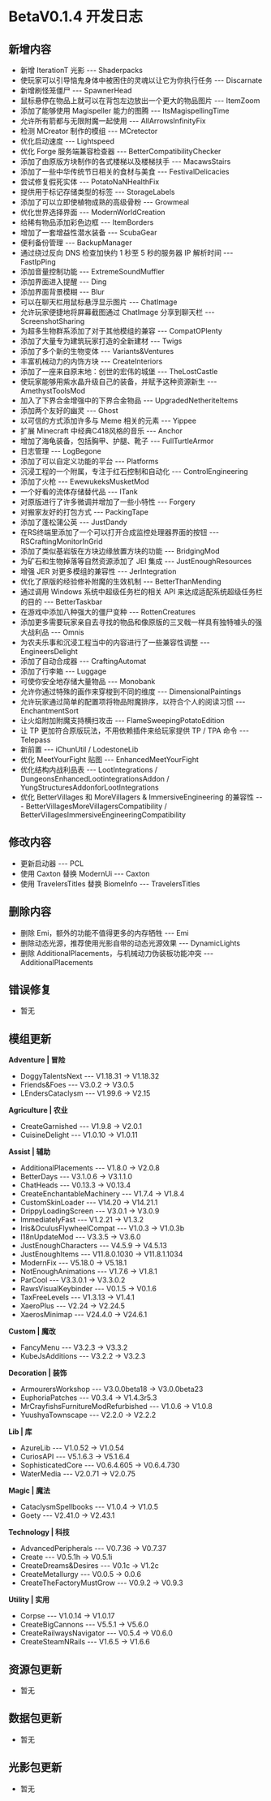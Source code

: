 # BetaV0.1.4 开发日志

## 新增内容

- 新增 IterationT 光影 --- Shaderpacks
- 使玩家可以引导恼鬼身体中被困住的灵魂以让它为你执行任务 --- Discarnate
- 新增刷怪笼僵尸 --- SpawnerHead
- 鼠标悬停在物品上就可以在背包左边放出一个更大的物品图片 --- ItemZoom
- 添加了能够使用 Magispeller 能力的图腾 --- ItsMagispellingTime
- 允许所有箭都与无限附魔一起使用 --- AllArrowsInfinityFix
- 检测 MCreator 制作的模组 --- MCretector
- 优化启动速度 --- Lightspeed
- 优化 Forge 服务端兼容检查器 --- BetterCompatibilityChecker
- 添加了由原版方块制作的各式楼梯以及楼梯扶手 --- MacawsStairs
- 添加了一些中华传统节日相关的食材与美食 --- FestivalDelicacies
- 尝试修复假死实体 --- PotatoNaNHealthFix
- 提供用于标记存储类型的标签 --- StorageLabels
- 添加了可以立即使植物成熟的高级骨粉 --- Growmeal
- 优化世界选择界面 --- ModernWorldCreation
- 给稀有物品添加彩色边框 --- ItemBorders
- 增加了一套增益性潜水装备 --- ScubaGear
- 便利备份管理 --- BackupManager
- 通过绕过反向 DNS 检查加快约 1 秒至 5 秒的服务器 IP 解析时间 --- FastIpPing
- 添加音量控制功能 --- ExtremeSoundMuffler
- 添加界面进入提醒 --- Ding
- 添加界面背景模糊 --- Blur
- 可以在聊天栏用鼠标悬浮显示图片 --- ChatImage
- 允许玩家便捷地将屏幕截图通过 ChatImage 分享到聊天栏 --- ScreenshotSharing
- 为超多生物群系添加了对于其他模组的兼容 --- CompatOPlenty
- 添加了大量专为建筑玩家打造的全新建材 --- Twigs
- 添加了多个新的生物变体 --- Variants&Ventures
- 丰富机械动力的内饰方块 --- CreateInteriors
- 添加了一座来自原末地：创世的宏伟的城堡 --- TheLostCastle
- 使玩家能够用紫水晶升级自己的装备，并赋予这种资源新生 --- AmethystToolsMod
- 加入了下界合金增强中的下界合金物品 --- UpgradedNetheriteItems
- 添加两个友好的幽灵 --- Ghost
- 以可信的方式添加许多与 Meme 相关的元素 --- Yippee
- 扩展 Minecraft 中经典C418风格的音乐 --- Anchor
- 增加了海龟装备，包括胸甲、护腿、靴子 --- FullTurtleArmor
- 日志管理 --- LogBegone
- 添加了可以自定义功能的平台 --- Platforms
- 沉浸工程的一个附属，专注于红石控制和自动化 --- ControlEngineering
- 添加了火枪 --- EwewukeksMusketMod
- 一个好看的流体存储替代品 --- ITank
- 对原版进行了许多微调并增加了一些小特性 --- Forgery
- 对搬家友好的打包方式 --- PackingTape
- 添加了蓬松蒲公英 --- JustDandy
- 在RS终端里添加了一个可以打开合成监控处理器界面的按钮 --- RSCraftingMonitorInGrid
- 添加了类似基岩版在方块边缘放置方块的功能 --- BridgingMod
- 为矿石和生物掉落等自然资源添加了 JEI 集成 --- JustEnoughResources
- 增强 JER 对更多模组的兼容性 --- JerIntegration
- 优化了原版的经验修补附魔的生效机制 --- BetterThanMending
- 通过调用 Windows 系统中超级任务栏的相关 API 来达成适配系统超级任务栏的目的 --- BetterTaskbar
- 在游戏中添加八种强大的僵尸变种 --- RottenCreatures
- 添加更多需要玩家亲自去寻找的物品和像原版的三叉戟一样具有独特噱头的强大战利品 --- Omnis
- 为农夫乐事和沉浸工程当中的内容进行了一些兼容性调整 --- EngineersDelight
- 添加了自动合成器 --- CraftingAutomat
- 添加了行李箱 --- Luggage
- 可使你安全地存储大量物品 --- Monobank
- 允许你通过特殊的画作来穿梭到不同的维度 --- DimensionalPaintings
- 允许玩家通过简单的配置项将物品附魔排序，以符合个人的阅读习惯 --- EnchantmentSort
- 让火焰附加附魔支持横扫攻击 --- FlameSweepingPotatoEdition
- 让 TP 更加符合原版玩法，不用依赖插件来给玩家提供 TP / TPA 命令 --- Telepass
- 新前置 --- iChunUtil / LodestoneLib
- 优化 MeetYourFight 贴图 --- EnhancedMeetYourFight
- 优化结构内战利品表 --- LootIntegrations / DungeonsEnhancedLootintegrationsAddon / YungStructuresAddonforLootIntegrations
- 优化 BetterVillages 和 MoreVillagers & ImmersiveEngineering 的兼容性 --- BetterVillagesMoreVillagersCompatibility / BetterVillagesImmersiveEngineeringCompatibility

## 修改内容

- 更新启动器 --- PCL
- 使用 Caxton 替换 ModernUi --- Caxton
- 使用 TravelersTitles 替换 BiomeInfo --- TravelersTitles

## 删除内容

- 删除 Emi，额外的功能不值得更多的内存牺牲 --- Emi
- 删除动态光源，推荐使用光影自带的动态光源效果 --- DynamicLights
- 删除 AdditionalPlacements，与机械动力伪装板功能冲突 --- AdditionalPlacements

## 错误修复

- 暂无

## 模组更新

**Adventure | 冒险**

- DoggyTalentsNext --- V1.18.31 -> V1.18.32
- Friends&Foes --- V3.0.2 -> V3.0.5
- LEndersCataclysm --- V1.99.6 -> V2.15

**Agriculture | 农业**

- CreateGarnished --- V1.9.8 -> V2.0.1
- CuisineDelight --- V1.0.10 -> V1.0.11

**Assist | 辅助**

- AdditionalPlacements --- V1.8.0 -> V2.0.8
- BetterDays --- V3.1.0.6 -> V3.1.1.0
- ChatHeads --- V0.13.3 -> V0.13.4
- CreateEnchantableMachinery --- V1.7.4 -> V1.8.4
- CustomSkinLoader --- V14.20 -> V14.21.1
- DrippyLoadingScreen --- V3.0.1 -> V3.0.9
- ImmediatelyFast --- V1.2.21 -> V1.3.2
- Iris&OculusFlywheelCompat --- V1.0.3 -> V1.0.3b
- I18nUpdateMod --- V3.3.5 -> V3.6.0
- JustEnoughCharacters --- V4.5.9 -> V4.5.13
- JustEnoughItems --- V11.8.0.1030 -> V11.8.1.1034
- ModernFix --- V5.18.0 -> V5.18.1
- NotEnoughAnimations --- V1.7.6 -> V1.8.1
- ParCool --- V3.3.0.1 -> V3.3.0.2
- RawsVisualKeybinder --- V0.1.5 -> V0.1.6
- TaxFreeLevels --- V1.3.13 -> V1.4.1
- XaeroPlus --- V2.24 -> V2.24.5
- XaerosMinimap --- V24.4.0 -> V24.6.1

**Custom | 魔改**

- FancyMenu --- V3.2.3 -> V3.3.2
- KubeJsAdditions --- V3.2.2 -> V3.2.3

**Decoration | 装饰**

- ArmourersWorkshop --- V3.0.0beta18 -> V3.0.0beta23
- EuphoriaPatches --- V0.3.4 -> V1.4.3r5.3
- MrCrayfishsFurnitureModRefurbished --- V1.0.6 -> V1.0.8
- YuushyaTownscape --- V2.2.0 -> V2.2.2

**Lib | 库**

- AzureLib --- V1.0.52 -> V1.0.54
- CuriosAPI --- V5.1.6.3 -> V5.1.6.4
- SophisticatedCore --- V0.6.4.605 -> V0.6.4.730
- WaterMedia --- V2.0.71 -> V2.0.75

**Magic | 魔法**

- CataclysmSpellbooks --- V1.0.4 -> V1.0.5
- Goety --- V2.41.0 -> V2.43.1

**Technology | 科技**

- AdvancedPeripherals --- V0.7.36 -> V0.7.37
- Create --- V0.5.1h -> V0.5.1i
- CreateDreams&Desires --- V0.1c -> V1.2c
- CreateMetallurgy --- V0.0.5 -> 0.0.6
- CreateTheFactoryMustGrow --- V0.9.2 -> V0.9.3

**Utility | 实用**

- Corpse --- V1.0.14 -> V1.0.17
- CreateBigCannons --- V5.5.1 -> V5.6.0
- CreateRailwaysNavigator --- V0.5.4 -> V0.6.0
- CreateSteamNRails --- V1.6.5 -> V1.6.6

## 资源包更新

- 暂无

## 数据包更新

- 暂无

## 光影包更新

- 暂无
